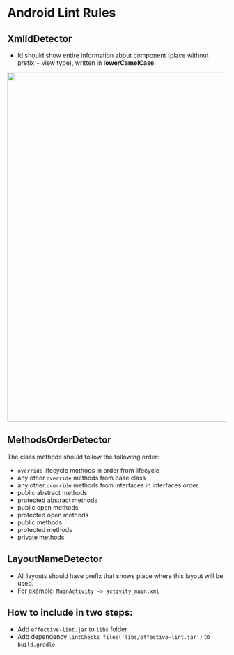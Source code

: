# Android Lint Rules

## XmlIdDetector
- Id should show entire information about component (place without prefix + view type), written in **lowerCamelCase**.


<p align="center">
<img width="800" src="https://user-images.githubusercontent.com/22888209/60888144-e9460980-a277-11e9-9c5d-4f5ea65de807.gif">
</p>


## MethodsOrderDetector
The class methods should follow the following order:
- `override` lifecycle methods in order from lifecycle
- any other `override` methods from base class
- any other `override` methods from interfaces in interfaces order
- public abstract methods
- protected abstract methods
- public open methods
- protected open methods
- public methods
- protected methods
- private methods

## LayoutNameDetector
- All layouts should have prefix that shows place where this layout will be used.
- For example: `MainActivity -> activity_main.xml`

## How to include in two steps:
- Add `effective-lint.jar` to `libs` folder
- Add dependency `lintChecks files('libs/effective-lint.jar')` to `build.gradle`
